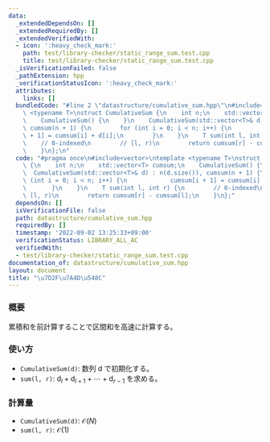 ```yaml
---
data:
  _extendedDependsOn: []
  _extendedRequiredBy: []
  _extendedVerifiedWith:
  - icon: ':heavy_check_mark:'
    path: test/library-checker/static_range_sum.test.cpp
    title: test/library-checker/static_range_sum.test.cpp
  _isVerificationFailed: false
  _pathExtension: hpp
  _verificationStatusIcon: ':heavy_check_mark:'
  attributes:
    links: []
  bundledCode: "#line 2 \"datastructure/cumulative_sum.hpp\"\n#include<vector>\ntemplate\
    \ <typename T>\nstruct CumulativeSum {\n    int n;\n    std::vector<T> cumsum;\n\
    \    CumulativeSum() {\n    }\n    CumulativeSum(std::vector<T>& d) : n(d.size()),\
    \ cumsum(n + 1) {\n        for (int i = 0; i < n; i++) {\n            cumsum[i\
    \ + 1] = cumsum[i] + d[i];\n        }\n    }\n    T sum(int l, int r) {\n    \
    \    // 0-indexed\n        // [l, r)\n        return cumsum[r] - cumsum[l];\n\
    \    }\n};\n"
  code: "#pragma once\n#include<vector>\ntemplate <typename T>\nstruct CumulativeSum\
    \ {\n    int n;\n    std::vector<T> cumsum;\n    CumulativeSum() {\n    }\n  \
    \  CumulativeSum(std::vector<T>& d) : n(d.size()), cumsum(n + 1) {\n        for\
    \ (int i = 0; i < n; i++) {\n            cumsum[i + 1] = cumsum[i] + d[i];\n \
    \       }\n    }\n    T sum(int l, int r) {\n        // 0-indexed\n        //\
    \ [l, r)\n        return cumsum[r] - cumsum[l];\n    }\n};"
  dependsOn: []
  isVerificationFile: false
  path: datastructure/cumulative_sum.hpp
  requiredBy: []
  timestamp: '2022-09-02 13:25:33+09:00'
  verificationStatus: LIBRARY_ALL_AC
  verifiedWith:
  - test/library-checker/static_range_sum.test.cpp
documentation_of: datastructure/cumulative_sum.hpp
layout: document
title: "\u7D2F\u7A4D\u548C"
---
```


### 概要
累積和を前計算することで区間和を高速に計算する。
### 使い方
- `CumulativeSum(d)`: 数列 $\mathrm d$ で初期化する。
- `sum(l, r)`: $\mathrm d_l + \mathrm d_{l+1} + \cdots +\mathrm d_{r-1}$ を求める。
### 計算量
- `CumulativeSum(d)`: $\mathcal O(N)$
- `sum(l, r)`: $\mathcal O(1)$